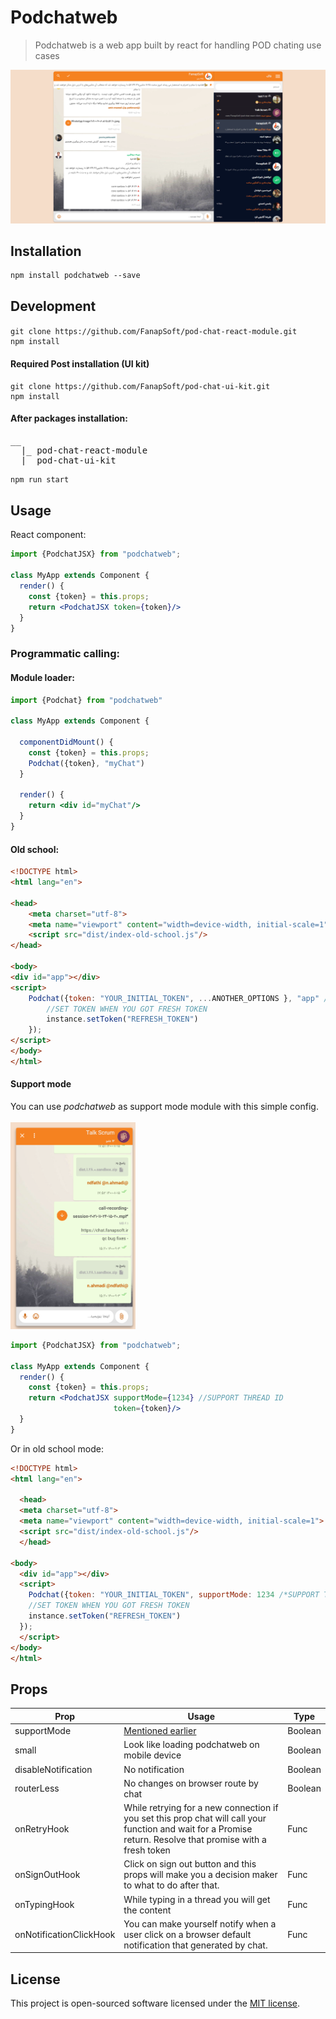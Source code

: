 # Podchatweb

> Podchatweb is a web app built by react for handling POD chating use cases

[![Preview of Podchat web][preview_image]][preview_image_url]

## Installation

```
npm install podchatweb --save
```

## Development

####    

```
git clone https://github.com/FanapSoft/pod-chat-react-module.git
npm install
```

#### Required Post installation (UI kit)

```
git clone https://github.com/FanapSoft/pod-chat-ui-kit.git
npm install
```

#### After packages installation:

<pre>
__
  |_ pod-chat-react-module
  |_ pod-chat-ui-kit
</pre>

```bash
npm run start
```

## Usage

React component:

```jsx
import {PodchatJSX} from "podchatweb";

class MyApp extends Component {
  render() {
    const {token} = this.props;
    return <PodchatJSX token={token}/>
  }
}
```

### Programmatic calling:

#### Module loader:

```jsx
import {Podchat} from "podchatweb"

class MyApp extends Component {

  componentDidMount() {
    const {token} = this.props;
    Podchat({token}, "myChat")
  }

  render() {
    return <div id="myChat"/>
  }
}
```

#### Old school:

```html
<!DOCTYPE html>
<html lang="en">

<head>
    <meta charset="utf-8">
    <meta name="viewport" content="width=device-width, initial-scale=1">
    <script src="dist/index-old-school.js"/>
</head>

<body>
<div id="app"></div>
<script>
    Podchat({token: "YOUR_INITIAL_TOKEN", ...ANOTHER_OPTIONS }, "app" /*div ID*/, function (instance) {
        //SET TOKEN WHEN YOU GOT FRESH TOKEN
        instance.setToken("REFRESH_TOKEN")
    });
</script>
</body>
</html>
```

#### Support mode

You can use *podchatweb* as support mode module with this simple config.<br/><br/>
<img src="https://raw.githubusercontent.com/FanapSoft/pod-chat-react-module/master/docs/support-mode.png" width="200">

```jsx
import {PodchatJSX} from "podchatweb";

class MyApp extends Component {
  render() {
    const {token} = this.props;
    return <PodchatJSX supportMode={1234} //SUPPORT THREAD ID
                       token={token}/>
  }
}
```
Or in old school mode:
```html
<!DOCTYPE html>
<html lang="en">

  <head>
  <meta charset="utf-8">
  <meta name="viewport" content="width=device-width, initial-scale=1">
  <script src="dist/index-old-school.js"/>
  </head>

<body>
  <div id="app"></div>
  <script>
    Podchat({token: "YOUR_INITIAL_TOKEN", supportMode: 1234 /*SUPPORT THREAD ID*/}, "app" /*div ID*/, function (instance) {
    //SET TOKEN WHEN YOU GOT FRESH TOKEN
    instance.setToken("REFRESH_TOKEN")
  });
  </script>
</body>
</html>
```

## Props

<table>
<thead><th>Prop</th><th>Usage</th><th>Type</th></thead>
<tbody>

<tr>
<td>supportMode</td><td> <a href="#support-mode">Mentioned earlier</a> </td><td>Boolean</td>
</tr>

<tr>
<td>small</td><td>Look like loading podchatweb on mobile device</td><td>Boolean</td>
</tr>

<tr>
<td>disableNotification</td><td>No notification</td><td>Boolean</td>
</tr>

<tr>
<td>routerLess</td><td>No changes on browser route by chat</td><td>Boolean</td>
</tr>
<tr>
<td>onRetryHook</td><td>While retrying for a new connection if you set this prop chat will call your function and wait for a Promise return. Resolve that promise with a fresh token </td><td>Func</td>
</tr>
<tr>
<td>onSignOutHook</td><td>Click on sign out button and this props will make you a decision maker to what to do after that.</td><td>Func</td>
</tr>
<tr>
<td>onTypingHook</td><td>While typing in a thread you will get the content</td><td>Func</td>
</tr>
<tr>
<td>onNotificationClickHook</td><td>You can make yourself notify when a user click on a browser default notification that generated by chat.</td><td>Func</td>
</tr>
</tbody>
</table>

## License

This project is open-sourced software licensed under the [MIT license](http://opensource.org/licenses/MIT).


[//]: # (LINKS)

[preview_image]: https://raw.githubusercontent.com/FanapSoft/pod-chat-react-module/master/docs/preview.png "Preview of podchat web"

[preview_image_url]: https://raw.githubusercontent.com/FanapSoft/pod-chat-react-module/master/docs/preview.png

[support_mode]: https://raw.githubusercontent.com/FanapSoft/pod-chat-react-module/master/docs/support-mode.png "Support mode"

[support_mode_url]: https://raw.githubusercontent.com/FanapSoft/pod-chat-react-module/master/docs/support-mode.png